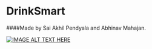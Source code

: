 # DrinkSmart

####Made by Sai Akhil Pendyala and Abhinav Mahajan.

[![IMAGE ALT TEXT HERE](http://img.youtube.com/vi/9hJ38qULiWw/0.jpg)](http://www.youtube.com/watch?v=9hJ38qULiWw)
